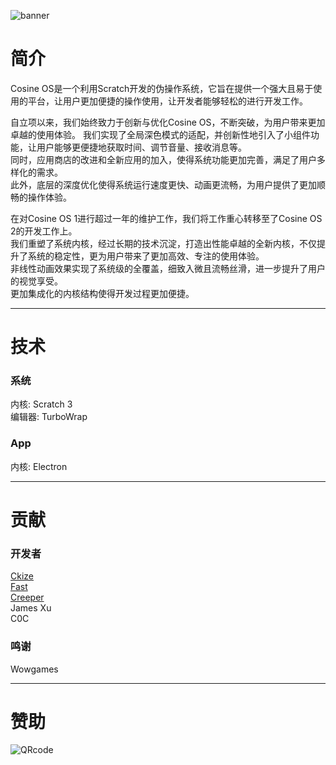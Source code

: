 ![banner](http://transmark.tech/image-host/cosine-project.png)

# 简介
Cosine OS是一个利用Scratch开发的伪操作系统，它旨在提供一个强大且易于使用的平台，让用户更加便捷的操作使用，让开发者能够轻松的进行开发工作。  

自立项以来，我们始终致力于创新与优化Cosine OS，不断突破，为用户带来更加卓越的使用体验。
我们实现了全局深色模式的适配，并创新性地引入了小组件功能，让用户能够更便捷地获取时间、调节音量、接收消息等。  
同时，应用商店的改进和全新应用的加入，使得系统功能更加完善，满足了用户多样化的需求。  
此外，底层的深度优化使得系统运行速度更快、动画更流畅，为用户提供了更加顺畅的操作体验。  

在对Cosine OS 1进行超过一年的维护工作，我们将工作重心转移至了Cosine OS 2的开发工作上。  
我们重塑了系统内核，经过长期的技术沉淀，打造出性能卓越的全新内核，不仅提升了系统的稳定性，更为用户带来了更加高效、专注的使用体验。  
非线性动画效果实现了系统级的全覆盖，细致入微且流畅丝滑，进一步提升了用户的视觉享受。  
更加集成化的内核结构使得开发过程更加便捷。  

------------


# 技术
### 系统
内核: Scratch 3  
编辑器: TurboWrap

### App
内核: Electron

------------


# 贡献
### 开发者
[Ckize](https://github.com/GongZhenAB)  
[Fast](https://github.com/Fast-Studio)  
[Creeper](https://github.com/Creeper0808)  
James Xu  
C0C  

### 鸣谢
Wowgames

------------


# 赞助
![QRcode](http://transmark.tech/image-host/donatecode.png)
